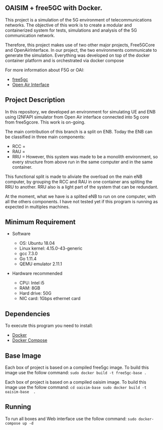 ## OAISIM + free5GC with Docker.

This project is a simulation of the 5G environment of telecommunications networks. The objective of this work is to create a modular and containerized system for tests, simulations and analysis of the 5G communication network.

Therefore, this project makes use of two other major projects, Free5GCore and OpenAirInterface. In our project, the two environments communicate to generate the simulation. Everything was developed on top of the docker container platform and is orchestrated via docker compose

For more information about F5G or OAI:
* [free5gc](https://www.free5gc.org/)
* [Open Air Interface](https://www.openairinterface.org/)


## Project Description

In this repository, we developed an environment for simulating UE and ENB using l2NFAPI simulator from Open Air interface connected into 5g core from free5gcore. This work is on-going.

The main contribution of this branch is a split on ENB. Today the ENB can be classified in three main components: 
* RCC = 
* RAU = 
* RRU = 
However, this system was made to be a monolith environment, so every structure from above run in the same computer and in the same container.

This functional split is made to aliviate the overload on the main eNB computer, by grouping the RCC and RAU in one container ans spliting the RRU to another. RRU also is a light part of the system that can be redundant.


At the moment, what we have is a splited eNB to run on one computer, with all the others components.
I have not tested yet if this program is running as expected in multiples machines.


## Minimum Requirement
- Software
    - OS: Ubuntu 18.04
    - Linux kernel: 4.15.0-43-generic
    - gcc 7.3.0
    - Go 1.11.4
    - QEMU emulator 2.11.1

- Hardware recommended
    - CPU: Intel i5
    - RAM: 8GB
    - Hard drive: 50G
    - NIC card: 1Gbps ethernet card

## Dependencies

To execute this program you need to install:

* [Docker](https://docs.docker.com/install/)
* [Docker Compose](https://docs.docker.com/compose/install/)




## Base Image
Each box of project is based on a compiled free5gc image. To build this image use the follow command:
``sudo docker build -t free5gc-base .``

Each box of project is based on a compiled oaisim image. To build this image use the follow command:
``cd oaisim-base sudo docker build -t oaisim-base  .``


## Running
To run all boxes and Web interface use the follow command:
``sudo docker-compose up -d``
